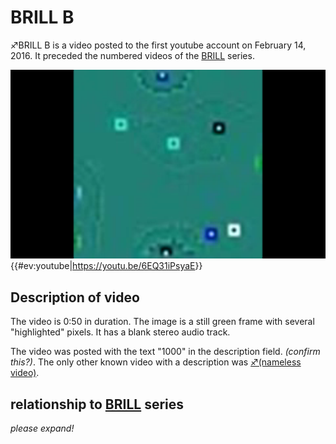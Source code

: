 # BRILL B

♐BRILL B is a video posted to the first youtube account on February 14,
2016. It preceded the numbered videos of the [BRILL](BRILL "wikilink")
series.

![Thumbnail of ♐BRILL B](BrillB.png "Thumbnail of ♐BRILL B")
{{\#ev:youtube|<https://youtu.be/6EQ31iPsyaE>}}

## Description of video

The video is 0:50 in duration. The image is a still green frame with
several "highlighted" pixels. It has a blank stereo audio track.

The video was posted with the text "1000" in the description field.
*(confirm this?)*. The only other known video with a description was [♐(nameless video)](♐_\(nameless_video\) "wikilink").

## relationship to [BRILL](BRILL "wikilink") series

*please expand\!*

